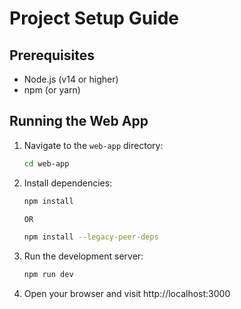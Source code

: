 # Project Setup Guide

## Prerequisites

- Node.js (v14 or higher)
- npm (or yarn)

## Running the Web App

1. Navigate to the `web-app` directory:
   ```bash
   cd web-app
2. Install dependencies:
   ```bash
   npm install

   OR

   npm install --legacy-peer-deps
3. Run the development server:
    ```bash
    npm run dev
4. Open your browser and visit http://localhost:3000
